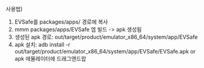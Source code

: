 사용법)
1. EVSafe를 packages/apps/ 경로에 복사
2. mmm packages/apps/EVSafe 엡 빌드 -> apk 생성됨
3. 생성된 apk 경로: out/target/product/emulator_x86_64/system/app/EVSafe
4. apk 설치: adb install -r out/target/product/emulator_x86_64/system/app/EVSafe/EVSafe.apk or apk 에뮬레이터에 드래그앤드랍 

